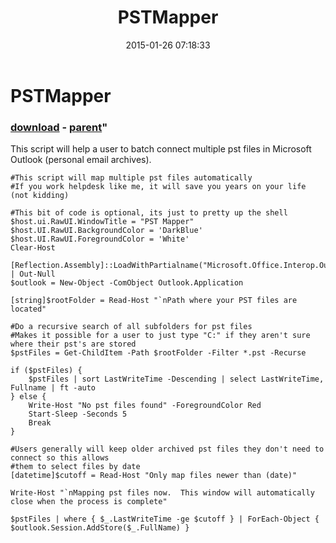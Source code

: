 ﻿---
pid:            5714
parent:         5087
children:       
poster:         wojtek
title:          PSTMapper
date:           2015-01-26 07:18:33
format:         posh
---

# PSTMapper

### [download](5714.ps1) - [parent](5087.md)"

This script will help a user to batch connect multiple pst files in Microsoft Outlook (personal email archives).  

```posh
#This script will map multiple pst files automatically
#If you work helpdesk like me, it will save you years on your life (not kidding)

#This bit of code is optional, its just to pretty up the shell
$host.ui.RawUI.WindowTitle = "PST Mapper"
$host.UI.RawUI.BackgroundColor = 'DarkBlue'
$host.UI.RawUI.ForegroundColor = 'White'
Clear-Host

[Reflection.Assembly]::LoadWithPartialname("Microsoft.Office.Interop.Outlook") | Out-Null
$outlook = New-Object -ComObject Outlook.Application

[string]$rootFolder = Read-Host "`nPath where your PST files are located"

#Do a recursive search of all subfolders for pst files
#Makes it possible for a user to just type "C:" if they aren't sure where their pst's are stored
$pstFiles = Get-ChildItem -Path $rootFolder -Filter *.pst -Recurse

if ($pstFiles) {
    $pstFiles | sort LastWriteTime -Descending | select LastWriteTime, Fullname | ft -auto 
} else {
    Write-Host "No pst files found" -ForegroundColor Red
    Start-Sleep -Seconds 5
    Break
}

#Users generally will keep older archived pst files they don't need to connect so this allows
#them to select files by date
[datetime]$cutoff = Read-Host "Only map files newer than (date)"

Write-Host "`nMapping pst files now.  This window will automatically close when the process is complete"

$pstFiles | where { $_.LastWriteTime -ge $cutoff } | ForEach-Object { $outlook.Session.AddStore($_.FullName) }
```
